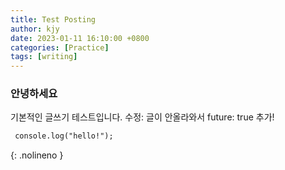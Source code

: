 ```yaml
---
title: Test Posting
author: kjy
date: 2023-01-11 16:10:00 +0800
categories: [Practice]
tags: [writing]
---
```


### 안녕하세요

기본적인 글쓰기 테스트입니다.
수정: 글이 안올라와서 future: true 추가!

```md
 console.log("hello!");
```
{: .nolineno }
